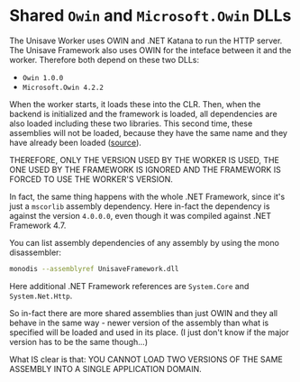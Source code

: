 # Shared `Owin` and `Microsoft.Owin` DLLs

The Unisave Worker uses OWIN and .NET Katana to run the HTTP server. The Unisave Framework also uses OWIN for the inteface between it and the worker. Therefore both depend on these two DLLs:

- `Owin 1.0.0`
- `Microsoft.Owin 4.2.2`

When the worker starts, it loads these into the CLR. Then, when the backend is initialized and the framework is loaded, all dependencies are also loaded including these two libraries. This second time, these assemblies will not be loaded, because they have the same name and they have already been loaded ([source](https://stackoverflow.com/questions/7825587/how-can-i-avoid-loading-an-assembly-dynamically-that-i-have-already-loaded-using)).

THEREFORE, ONLY THE VERSION USED BY THE WORKER IS USED, THE ONE USED BY THE FRAMEWORK IS IGNORED AND THE FRAMEWORK IS FORCED TO USE THE WORKER'S VERSION.

In fact, the same thing happens with the whole .NET Framework, since it's just a `mscorlib` assembly dependency. Here in-fact the dependency is against the version `4.0.0.0`, even though it was compiled against .NET Framework 4.7.

You can list assembly dependencies of any assembly by using the mono disassembler:

```bash
monodis --assemblyref UnisaveFramework.dll
```

Here additional .NET Framework references are `System.Core` and `System.Net.Http`.

So in-fact there are more shared assemblies than just OWIN and they all behave in the same way - newer version of the assembly than what is specified will be loaded and used in its place. (I just don't know if the major version has to be the same though...)

What IS clear is that: YOU CANNOT LOAD TWO VERSIONS OF THE SAME ASSEMBLY INTO A SINGLE APPLICATION DOMAIN.
